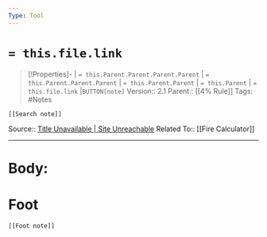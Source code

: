 ```yaml
---
Type: Tool
---
```

# `= this.file.link`
>[!Properties]- | `= this.Parent.Parent.Parent.Parent` |  `= this.Parent.Parent.Parent` | `= this.Parent.Parent` | `= this.Parent` | `= this.file.link` |`BUTTON[note]` 
>Version:: 2.1
>Parent:: [[4% Rule]]
>Tags: #Notes
```meta-bind-embed
[[Search note]]
```
Source:: [Title Unavailable \| Site Unreachable](https://engaging-data.com/visualizing-4-rule/)
Related To::  [[Fire Calculator]]
***
# Body:









# Foot
```meta-bind-embed
[[Foot note]]
``` 
